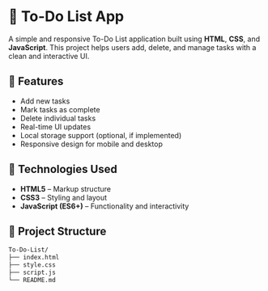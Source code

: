 # 📝 To-Do List App

A simple and responsive To-Do List application built using **HTML**, **CSS**, and **JavaScript**. This project helps users add, delete, and manage tasks with a clean and interactive UI.

## 🚀 Features

- Add new tasks
- Mark tasks as complete
- Delete individual tasks
- Real-time UI updates
- Local storage support (optional, if implemented)
- Responsive design for mobile and desktop

## 🔧 Technologies Used

- **HTML5** – Markup structure
- **CSS3** – Styling and layout
- **JavaScript (ES6+)** – Functionality and interactivity

## 📂 Project Structure

```bash
To-Do-List/
├── index.html
├── style.css
├── script.js
└── README.md
